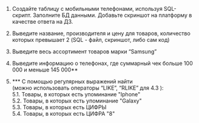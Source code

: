 1. Создайте таблицу с мобильными телефонами, используя SQL-скрипт. Заполните БД данными. Добавьте скриншот на платформу в качестве ответа на ДЗ.

2. Выведите название, производителя и цену для товаров, количество которых превышает 2 (SQL - файл, скриншот, либо сам код)

3. Выведите весь ассортимент товаров марки “Samsung”

4. Выведите информацию о телефонах, где суммарный чек больше 100 000 и меньше 145 000**

5. *** С помощью регулярных выражений найти  
(можно использовать операторы “LIKE”, “RLIKE” для 4.3 ):  
5.1. Товары, в которых есть упоминание "Iphone"  
5.2. Товары, в которых есть упоминание "Galaxy"  
5.3. Товары, в которых есть ЦИФРЫ  
5.4. Товары, в которых есть ЦИФРА "8"   
